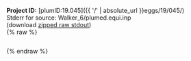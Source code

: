 **Project ID:** [plumID:19.045]({{ '/' | absolute_url }}eggs/19/045/)  
Stderr for source:  Walker_6/plumed.equi.inp   
(download [zipped raw stdout](plumed.equi.inp.plumed_master.stdout.txt.zip))  
{% raw %}
<pre>
</pre>
{% endraw %}
